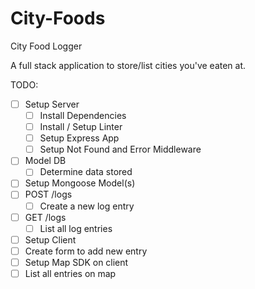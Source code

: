 # City-Foods

City Food Logger

A full stack application to store/list cities you've eaten at.

TODO:
-[ ] Setup Server
  -[ ] Install Dependencies
  -[ ] Install / Setup Linter
  -[ ] Setup Express App
  -[ ] Setup Not Found and Error Middleware
-[ ] Model DB
  -[ ] Determine data stored
-[ ] Setup Mongoose Model(s)
-[ ] POST /logs
  -[ ] Create a new log entry
-[ ] GET /logs
  -[ ] List all log entries
-[ ] Setup Client
-[ ] Create form to add new entry
-[ ] Setup Map SDK on client
-[ ] List all entries on map
